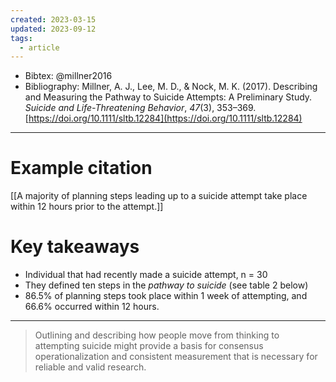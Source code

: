 ```yaml
---
created: 2023-03-15
updated: 2023-09-12
tags:
  - article
---
```

* Bibtex: @millner2016
* Bibliography: Millner, A. J., Lee, M. D., & Nock, M. K. (2017). Describing and Measuring the Pathway to Suicide Attempts: A Preliminary Study. _Suicide and Life-Threatening Behavior_, _47_(3), 353–369. [https://doi.org/10.1111/sltb.12284](https://doi.org/10.1111/sltb.12284)
---
# Example citation

[[A majority of planning steps leading up to a suicide attempt take place within 12 hours prior to the attempt.]]

# Key takeaways
* Individual that had recently made a suicide attempt, n = 30
* They defined ten steps in the *pathway to suicide* (see table 2 below)
* 86.5% of planning steps took place within 1 week of attempting, and 66.6% occurred within 12 hours.

---

> Outlining and describing how people move from thinking to attempting suicide might provide a basis for consensus operationalization and consistent measurement that is necessary for reliable and valid research.